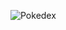![Pokedex](https://github.com/Gabriel-Vic/Pokedex/assets/142271373/f12f555d-962c-44bf-88ee-7cd5d9f89d65)
